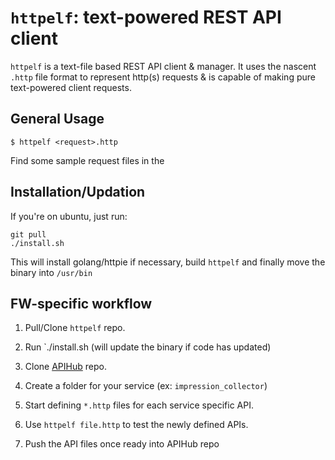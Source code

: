 # `httpelf`: text-powered REST API client

`httpelf` is a text-file based REST API client & manager. It uses
the nascent `.http` file format to represent http(s) requests &
is capable of making pure text-powered client requests.

## General Usage

```
$ httpelf <request>.http
```

Find some sample request files in the 

## Installation/Updation

If you're on ubuntu, just run:

```
git pull
./install.sh
```

This will install golang/httpie if necessary,
build `httpelf` and finally move the binary
into `/usr/bin`

## FW-specific workflow

1. Pull/Clone `httpelf` repo. 
1. Run `./install.sh (will update the binary if code has updated)

1. Clone [APIHub](https://gitlab.com/flyweightgroup/apihub) repo. 
1. Create a folder for your service (ex: `impression_collector`)
1. Start defining `*.http` files for each service specific API. 
1. Use `httpelf file.http` to test the newly defined APIs. 
1. Push the API files once ready into APIHub repo